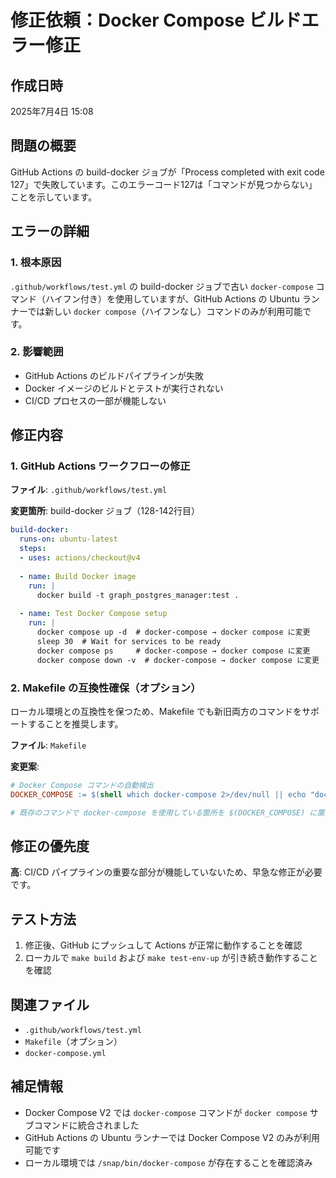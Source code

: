 # 修正依頼：Docker Compose ビルドエラー修正

## 作成日時
2025年7月4日 15:08

## 問題の概要
GitHub Actions の build-docker ジョブが「Process completed with exit code 127」で失敗しています。このエラーコード127は「コマンドが見つからない」ことを示しています。

## エラーの詳細

### 1. 根本原因
`.github/workflows/test.yml` の build-docker ジョブで古い `docker-compose` コマンド（ハイフン付き）を使用していますが、GitHub Actions の Ubuntu ランナーでは新しい `docker compose`（ハイフンなし）コマンドのみが利用可能です。

### 2. 影響範囲
- GitHub Actions のビルドパイプラインが失敗
- Docker イメージのビルドとテストが実行されない
- CI/CD プロセスの一部が機能しない

## 修正内容

### 1. GitHub Actions ワークフローの修正
**ファイル**: `.github/workflows/test.yml`

**変更箇所**: build-docker ジョブ（128-142行目）

```yaml
build-docker:
  runs-on: ubuntu-latest
  steps:
  - uses: actions/checkout@v4
  
  - name: Build Docker image
    run: |
      docker build -t graph_postgres_manager:test .
  
  - name: Test Docker Compose setup
    run: |
      docker compose up -d  # docker-compose → docker compose に変更
      sleep 30  # Wait for services to be ready
      docker compose ps     # docker-compose → docker compose に変更
      docker compose down -v  # docker-compose → docker compose に変更
```

### 2. Makefile の互換性確保（オプション）
ローカル環境との互換性を保つため、Makefile でも新旧両方のコマンドをサポートすることを推奨します。

**ファイル**: `Makefile`

**変更案**:
```makefile
# Docker Compose コマンドの自動検出
DOCKER_COMPOSE := $(shell which docker-compose 2>/dev/null || echo "docker compose")

# 既存のコマンドで docker-compose を使用している箇所を $(DOCKER_COMPOSE) に置換
```

## 修正の優先度
**高**: CI/CD パイプラインの重要な部分が機能していないため、早急な修正が必要です。

## テスト方法
1. 修正後、GitHub にプッシュして Actions が正常に動作することを確認
2. ローカルで `make build` および `make test-env-up` が引き続き動作することを確認

## 関連ファイル
- `.github/workflows/test.yml`
- `Makefile`（オプション）
- `docker-compose.yml`

## 補足情報
- Docker Compose V2 では `docker-compose` コマンドが `docker compose` サブコマンドに統合されました
- GitHub Actions の Ubuntu ランナーでは Docker Compose V2 のみが利用可能です
- ローカル環境では `/snap/bin/docker-compose` が存在することを確認済み